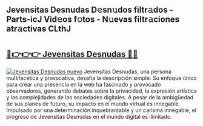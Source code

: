 ## Jevensitas Desnudas D𝚎sn𝚞dos filtr𝚊dos - Parts-icJ Vid𝚎os f𝚘tos - N𝚞evas filtr𝚊ciones atr𝚊ctivas CLthJ

# <h2><a href="http://mb3pcmx.tromn.icu/?c=Jevensitas+Desnudas">🔗👉👉👉 Jevensitas Desnudas 🔗🔗</a></h2>

[![Jevensitas Desnudas nuevo](https://i.imgur.com/pEAQMta.gif)](http://mb3pcmx.tromn.icu/?c=Jevensitas+Desnudas)
Jevensitas Desnudas, una persona multifacética y provocativa, desafía la descripción simple. Su enfoque único para crear una presencia en la web ha fascinado y provocado observadores, generando debates sobre la privacidad, la expresión artística y las complejidades de las sociedades digitales. A pesar de la ambigüedad de sus planes de futuro, su impacto en el mundo virtual es innegable. Impulsado por una determinación inquebrantable y un carisma innegable, el progreso de Jevensitas Desnudas en el mundo digital es ilimitado.
